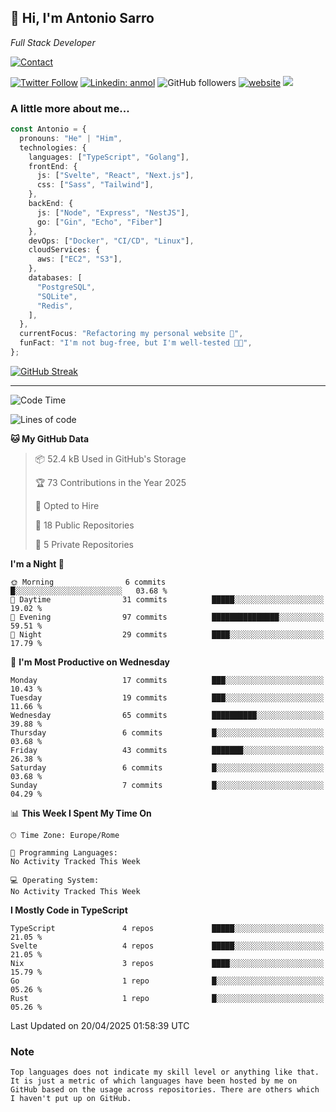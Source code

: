 <h2>
    👋 Hi, I'm Antonio Sarro 
</h2>
<p><em>
    Full Stack Developer
</em></p>

[![Contact](https://img.shields.io/badge/Contact-222222?style=for-the-badge&logo=protonmail&logoColor=#6D4AFF)](mailto:contact@antoniosarro.dev)

[![Twitter Follow](https://img.shields.io/twitter/follow/_antoniosarro_?label=Follow)](https://twitter.com/intent/follow?screen_name=_antoniosarro_)
[![Linkedin: anmol](https://img.shields.io/badge/-anmol-blue?style=flat-square&logo=Linkedin&logoColor=white&link=https://www.linkedin.com/in/antoniosarro99/)](https://www.linkedin.com/in/antoniosarro99/)
![GitHub followers](https://img.shields.io/github/followers/antoniosarro?label=Follow&style=social)
[![website](https://img.shields.io/badge/Website-46a2f1.svg?&style=flat-square&logo=Google-Chrome&logoColor=white&link=https://antoniosarro.dev/)](https://antoniosarro.dev/)
![](https://visitor-badge.glitch.me/badge?page_id=antoniosarro.antoniosarro)

### A little more about me...

```typescript
const Antonio = {
  pronouns: "He" | "Him",
  technologies: {
    languages: ["TypeScript", "Golang"],
    frontEnd: {
      js: ["Svelte", "React", "Next.js"],
      css: ["Sass", "Tailwind"],
    },
    backEnd: {
      js: ["Node", "Express", "NestJS"],
      go: ["Gin", "Echo", "Fiber"]
    },
    devOps: ["Docker", "CI/CD", "Linux"],
    cloudServices: {
      aws: ["EC2", "S3"],
    },
    databases: [
      "PostgreSQL",
      "SQLite",
      "Redis",
    ],
  },
  currentFocus: "Refactoring my personal website 👾",
  funFact: "I'm not bug-free, but I'm well-tested 😶‍🌫️",
};
```

[![GitHub Streak](https://streak-stats.demolab.com?user=antoniosarro&theme=github-dark-dimmed&hide_border=true)](https://git.io/streak-stats)

---

<!--START_SECTION:waka-->
![Code Time](http://img.shields.io/badge/Code%20Time-58%20hrs%207%20mins-blue)

![Lines of code](https://img.shields.io/badge/From%20Hello%20World%20I%27ve%20Written-82.1%20thousand%20lines%20of%20code-blue)

**🐱 My GitHub Data** 

> 📦 52.4 kB Used in GitHub's Storage 
 > 
> 🏆 73 Contributions in the Year 2025
 > 
> 💼 Opted to Hire
 > 
> 📜 18 Public Repositories 
 > 
> 🔑 5 Private Repositories 
 > 
**I'm a Night 🦉** 

```text
🌞 Morning                6 commits           █░░░░░░░░░░░░░░░░░░░░░░░░   03.68 % 
🌆 Daytime                31 commits          █████░░░░░░░░░░░░░░░░░░░░   19.02 % 
🌃 Evening                97 commits          ███████████████░░░░░░░░░░   59.51 % 
🌙 Night                  29 commits          ████░░░░░░░░░░░░░░░░░░░░░   17.79 % 
```
📅 **I'm Most Productive on Wednesday** 

```text
Monday                   17 commits          ███░░░░░░░░░░░░░░░░░░░░░░   10.43 % 
Tuesday                  19 commits          ███░░░░░░░░░░░░░░░░░░░░░░   11.66 % 
Wednesday                65 commits          ██████████░░░░░░░░░░░░░░░   39.88 % 
Thursday                 6 commits           █░░░░░░░░░░░░░░░░░░░░░░░░   03.68 % 
Friday                   43 commits          ███████░░░░░░░░░░░░░░░░░░   26.38 % 
Saturday                 6 commits           █░░░░░░░░░░░░░░░░░░░░░░░░   03.68 % 
Sunday                   7 commits           █░░░░░░░░░░░░░░░░░░░░░░░░   04.29 % 
```


📊 **This Week I Spent My Time On** 

```text
🕑︎ Time Zone: Europe/Rome

💬 Programming Languages: 
No Activity Tracked This Week

💻 Operating System: 
No Activity Tracked This Week
```

**I Mostly Code in TypeScript** 

```text
TypeScript               4 repos             █████░░░░░░░░░░░░░░░░░░░░   21.05 % 
Svelte                   4 repos             █████░░░░░░░░░░░░░░░░░░░░   21.05 % 
Nix                      3 repos             ████░░░░░░░░░░░░░░░░░░░░░   15.79 % 
Go                       1 repo              █░░░░░░░░░░░░░░░░░░░░░░░░   05.26 % 
Rust                     1 repo              █░░░░░░░░░░░░░░░░░░░░░░░░   05.26 % 
```




 Last Updated on 20/04/2025 01:58:39 UTC
<!--END_SECTION:waka-->

### Note
```text
Top languages does not indicate my skill level or anything like that. It is just a metric of which languages have been hosted by me on GitHub based on the usage across repositories. There are others which I haven't put up on GitHub.
```
